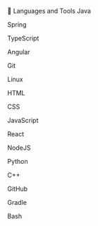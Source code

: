 🧰 Languages and Tools
Java

Spring

TypeScript

Angular

Git

Linux

HTML

CSS

JavaScript

React

NodeJS

Python

C++

GitHub

Gradle

Bash

